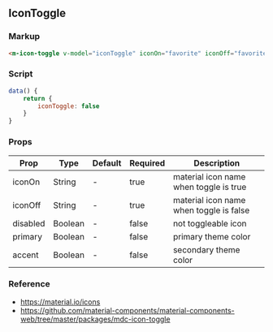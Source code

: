 ## IconToggle

### Markup

```html
<m-icon-toggle v-model="iconToggle" iconOn="favorite" iconOff="favorite_border" />
```

### Script 

```javascript
data() {
    return {
        iconToggle: false
    }
}
```

### Props

| Prop | Type | Default | Required | Description |
|------|------|---------|----------|-------------|
| iconOn | String | - | true | material icon name when toggle is true |
| iconOff | String | - | true | material icon name when toggle is false |
| disabled | Boolean | - | false | not toggleable icon |
| primary | Boolean | - | false | primary theme color |
| accent | Boolean | - | false | secondary theme color |

### Reference

- https://material.io/icons
- https://github.com/material-components/material-components-web/tree/master/packages/mdc-icon-toggle